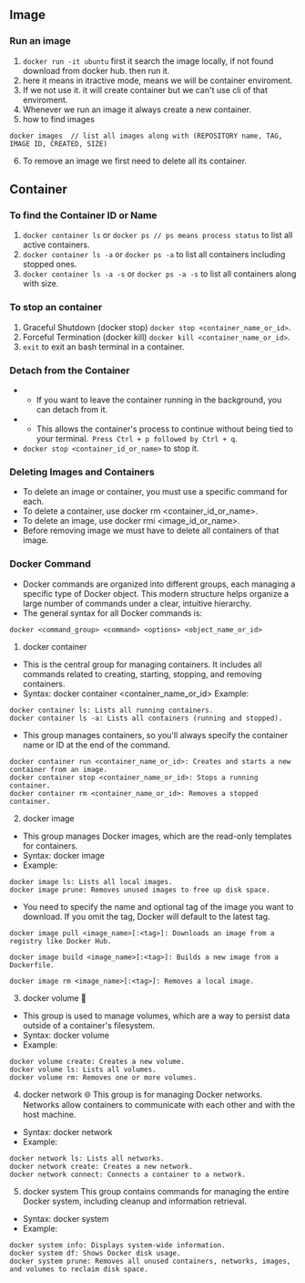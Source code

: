 ## Image
### Run an image
1. `docker run -it ubuntu` first it search the image locally, if not found download from docker hub. then run it.
2.  here it means in itractive mode, means we will be container enviroment.
3.  If we not use it. it will create container but we can't use cli of that enviroment.
4.  Whenever we run an image it always create a new container.
5.  how to find images
```
docker images  // list all images along with (REPOSITORY name, TAG, IMAGE ID, CREATED, SIZE)
```
6. To remove an image we first need to delete all its container.

## Container
### To find the Container ID or Name
1. `docker container ls` or `docker ps // ps means process status` to list all active containers.
2. `docker container ls -a` or `docker ps -a` to list all containers including stopped ones.
3. `docker container ls -a -s` or `docker ps -a -s` to list all containers along with size.

### To stop an container
1. Graceful Shutdown (docker stop) `docker stop <container_name_or_id>`.
2. Forceful Termination (docker kill) `docker kill <container_name_or_id>`.
3. `exit` to exit an bash terminal in a container.

### Detach from the Container
+ + If you want to leave the container running in the background, you can detach from it.
+ + This allows the container's process to continue without being tied to your terminal.`
Press Ctrl + p followed by Ctrl + q`.
+ `docker stop <container_id_or_name>` to stop it.
### Deleting Images and Containers
+ To delete an image or container, you must use a specific command for each.
+ To delete a container, use docker rm <container_id_or_name>.
+ To delete an image, use docker rmi <image_id_or_name>.
+ Before removing image we must have to delete all containers of that image.

### Docker Command 
+ Docker commands are organized into different groups, each managing a specific type of Docker object. This modern structure helps organize a large number of commands under a clear, intuitive hierarchy.
+ The general syntax for all Docker commands is:
```
docker <command_group> <command> <options> <object_name_or_id>
```

1. docker container 
+ This is the central group for managing containers. It includes all commands related to creating, starting, stopping, and removing containers.
+ Syntax: docker container <command> <container_name_or_id>
Example:
```
docker container ls: Lists all running containers.
docker container ls -a: Lists all containers (running and stopped).
```
+ This group manages containers, so you'll always specify the container name or ID at the end of the command.
```
docker container run <container_name_or_id>: Creates and starts a new container from an image.
docker container stop <container_name_or_id>: Stops a running container.
docker container rm <container_name_or_id>: Removes a stopped container.
```
2. docker image
+ This group manages Docker images, which are the read-only templates for containers.
+ Syntax: docker image <command>
+ Example:
```
docker image ls: Lists all local images.
docker image prune: Removes unused images to free up disk space.
```
+ You need to specify the name and optional tag of the image you want to download. If you omit the tag, Docker will default to the latest tag.
```
docker image pull <image_name>[:<tag>]: Downloads an image from a registry like Docker Hub.

docker image build <image_name>[:<tag>]: Builds a new image from a Dockerfile.

docker image rm <image_name>[:<tag>]: Removes a local image.

```
3. docker volume 💾
+ This group is used to manage volumes, which are a way to persist data outside of a container's filesystem.
+ Syntax: docker volume <command>
+ Example:
```
docker volume create: Creates a new volume.
docker volume ls: Lists all volumes.
docker volume rm: Removes one or more volumes.
```
4. docker network 🌐
This group is for managing Docker networks. Networks allow containers to communicate with each other and with the host machine.
+ Syntax: docker network <command>
+ Example:
```
docker network ls: Lists all networks.
docker network create: Creates a new network.
docker network connect: Connects a container to a network.
```
5. docker system
This group contains commands for managing the entire Docker system, including cleanup and information retrieval.
+ Syntax: docker system <command>
+ Example:
```
docker system info: Displays system-wide information.
docker system df: Shows Docker disk usage.
docker system prune: Removes all unused containers, networks, images, and volumes to reclaim disk space.
```

